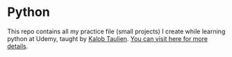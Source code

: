 # Python

This repo contains all my practice file (small projects) I create while learning python at Udemy, taught by [Kalob Taulien](https://github.com/KalobTaulien). 
[You can visit here for more details](https://www.udemy.com/course/the-ultimate-fullstack-web-development-bootcamp/).
